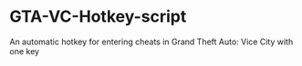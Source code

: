 # GTA-VC-Hotkey-script
An automatic hotkey for entering cheats in Grand Theft Auto: Vice City with one key
